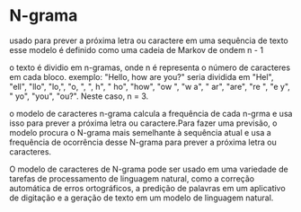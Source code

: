 # N-grama
usado para prever a próxima letra ou caractere em uma sequência de texto
esse modelo é definido como uma cadeia de Markov de ondem n - 1

o texto é dividio em n-gramas, onde n é representa o número de caracteres em cada bloco.
exemplo: "Hello, how are you?" seria dividida em "Hel", "ell", "llo", "lo,", "o, ", ", h", " ho", "how", "ow ", "w a", " ar", "are", "re ", "e y", " yo", "you", "ou?". Neste caso, n = 3.

o modelo de caracteres n-grama calcula a frequência de cada n-grma e usa isso para prever a próxima letra ou caractere.Para fazer uma previsão, o modelo procura o N-grama mais semelhante à sequência atual e usa a frequência de ocorrência desse N-grama para prever a próxima letra ou caracteres.

O modelo de caracteres de N-grama pode ser usado em uma variedade de tarefas de processamento de linguagem natural, como a correção automática de erros ortográficos, a predição de palavras em um aplicativo de digitação e a geração de texto em um modelo de linguagem natural.

